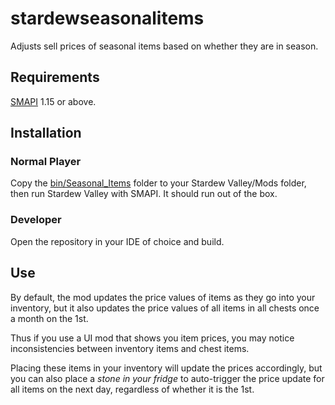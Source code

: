 # stardewseasonalitems
Adjusts sell prices of seasonal items based on whether they are in season.

## Requirements
[SMAPI](https://github.com/Pathoschild/SMAPI/releases) 1.15 or above.

## Installation 
### Normal Player
Copy the [bin/Seasonal_Items](/bin/Seasonal_Items) folder to your Stardew Valley/Mods folder, then run Stardew Valley with SMAPI. It should run out of the box.

### Developer 
Open the repository in your IDE of choice and build.

## Use
By default, the mod updates the price values of items as they go into your inventory, but it also updates the price values of all items in all chests once a month on the 1st.

Thus if you use a UI mod that shows you item prices, you may notice inconsistencies between inventory items and chest items. 

Placing these items in your inventory will update the prices accordingly, but you can also place a *stone in your fridge* to auto-trigger the price update for all items on the next day, regardless of whether it is the 1st.
